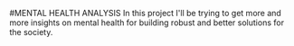 #MENTAL HEALTH ANALYSIS 
In this project I'll be trying to get more and more insights on mental health for building robust and better solutions for the society.
